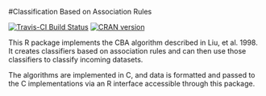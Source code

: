 #Classification Based on Association Rules

[![Travis-CI Build Status](https://api.travis-ci.org/ianjjohnson/arulesCBA.svg?branch=master)](https://travis-ci.org/ianjjohnson/arulesCBA)
[![CRAN version](http://www.r-pkg.org/badges/version/arulesCBA)](https://cran.r-project.org/package=arulesCBA)

This R package implements the CBA algorithm described in Liu, et al. 1998.
It creates classifiers based on association rules and can then use those classifiers to classify incoming datasets.

The algorithms are implemented in C, and data is formatted and passed to the C implementations via an R interface accessible through this package.

